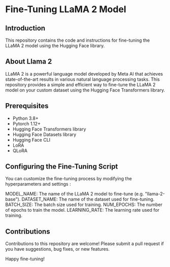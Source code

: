 **Fine-Tuning LLaMA 2 Model**
==============================================

**Introduction**
---------------
This repository contains the code and instructions for fine-tuning the LLaMA 2 model using the Hugging Face library.

**About Llama 2**
---------------
LLaMA 2 is a powerful language model developed by Meta AI that achieves state-of-the-art results in various natural language processing tasks. This repository provides a simple and efficient way to fine-tune the LLaMA 2 model on your custom dataset using the Hugging Face Transformers library.

**Prerequisites**
-------------------
* Python 3.8+
* Pytorch 1.12+
* Hugging Face Transformers library
* Hugging Face Datasets library
* Hugging Face CLI
* LoRA
* QLoRA

**Configuring the Fine-Tuning Script**
-------------------
You can customize the fine-tuning process by modifying the hyperparameters and settings :

MODEL_NAME: The name of the LLaMA 2 model to fine-tune (e.g. "llama-2-base").
DATASET_NAME: The name of the dataset used for fine-tuning.
BATCH_SIZE: The batch size used for training.
NUM_EPOCHS: The number of epochs to train the model.
LEARNING_RATE: The learning rate used for training.

**Contributions**
-------------------
Contributions to this repository are welcome! Please submit a pull request if you have suggestions, bug fixes, or new features.

Happy fine-tuning!
